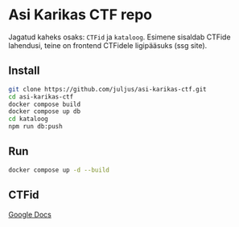 # Asi Karikas CTF repo

Jagatud kaheks osaks: `CTFid` ja `kataloog`. Esimene sisaldab CTFide lahendusi, teine on frontend CTFidele ligipääsuks (ssg site).

## Install

```bash
git clone https://github.com/juljus/asi-karikas-ctf.git
cd asi-karikas-ctf
docker compose build
docker compose up db
cd kataloog
npm run db:push
```

## Run

```bash
docker compose up -d --build
```

## CTFid

[Google Docs](https://docs.google.com/document/d/1P4B2VI9qfXhXyMlchFt38WpdP6OBA5cSyffv5AL9Qrc/edit?tab=t.0)
